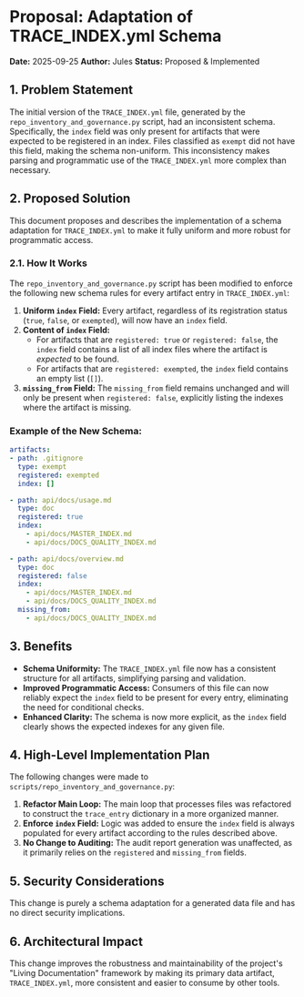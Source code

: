 # Proposal: Adaptation of TRACE_INDEX.yml Schema

**Date:** 2025-09-25
**Author:** Jules
**Status:** Proposed & Implemented

## 1. Problem Statement

The initial version of the `TRACE_INDEX.yml` file, generated by the `repo_inventory_and_governance.py` script, had an inconsistent schema. Specifically, the `index` field was only present for artifacts that were expected to be registered in an index. Files classified as `exempt` did not have this field, making the schema non-uniform. This inconsistency makes parsing and programmatic use of the `TRACE_INDEX.yml` more complex than necessary.

## 2. Proposed Solution

This document proposes and describes the implementation of a schema adaptation for `TRACE_INDEX.yml` to make it fully uniform and more robust for programmatic access.

### 2.1. How It Works

The `repo_inventory_and_governance.py` script has been modified to enforce the following new schema rules for every artifact entry in `TRACE_INDEX.yml`:

1.  **Uniform `index` Field:** Every artifact, regardless of its registration status (`true`, `false`, or `exempted`), will now have an `index` field.
2.  **Content of `index` Field:**
    *   For artifacts that are `registered: true` or `registered: false`, the `index` field contains a list of all index files where the artifact is *expected* to be found.
    *   For artifacts that are `registered: exempted`, the `index` field contains an empty list (`[]`).
3.  **`missing_from` Field:** The `missing_from` field remains unchanged and will only be present when `registered: false`, explicitly listing the indexes where the artifact is missing.

### Example of the New Schema:

```yaml
artifacts:
- path: .gitignore
  type: exempt
  registered: exempted
  index: []

- path: api/docs/usage.md
  type: doc
  registered: true
  index:
    - api/docs/MASTER_INDEX.md
    - api/docs/DOCS_QUALITY_INDEX.md

- path: api/docs/overview.md
  type: doc
  registered: false
  index:
    - api/docs/MASTER_INDEX.md
    - api/docs/DOCS_QUALITY_INDEX.md
  missing_from:
    - api/docs/DOCS_QUALITY_INDEX.md
```

## 3. Benefits

-   **Schema Uniformity:** The `TRACE_INDEX.yml` file now has a consistent structure for all artifacts, simplifying parsing and validation.
-   **Improved Programmatic Access:** Consumers of this file can now reliably expect the `index` field to be present for every entry, eliminating the need for conditional checks.
-   **Enhanced Clarity:** The schema is now more explicit, as the `index` field clearly shows the expected indexes for any given file.

## 4. High-Level Implementation Plan

The following changes were made to `scripts/repo_inventory_and_governance.py`:

1.  **Refactor Main Loop:** The main loop that processes files was refactored to construct the `trace_entry` dictionary in a more organized manner.
2.  **Enforce `index` Field:** Logic was added to ensure the `index` field is always populated for every artifact according to the rules described above.
3.  **No Change to Auditing:** The audit report generation was unaffected, as it primarily relies on the `registered` and `missing_from` fields.

## 5. Security Considerations

This change is purely a schema adaptation for a generated data file and has no direct security implications.

## 6. Architectural Impact

This change improves the robustness and maintainability of the project's "Living Documentation" framework by making its primary data artifact, `TRACE_INDEX.yml`, more consistent and easier to consume by other tools.